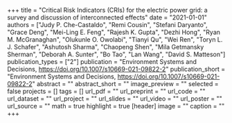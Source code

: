 +++
title = "Critical Risk Indicators (CRIs) for the electric power grid: a survey and discussion of interconnected effects"
date = "2021-01-01"
authors = ["Judy P. Che-Castaldo", "Remi Cousin", "Stefani Daryanto", "Grace Deng", "Mei-Ling E. Feng", "Rajesh K. Gupta", "Dezhi Hong", "Ryan M. McGranaghan", "Olukunle O. Owolabi", "Tianyi Qu", "Wei Ren", "Toryn L. J. Schafer", "Ashutosh Sharma", "Chaopeng Shen", "Mila Getmansky Sherman", "Deborah A. Sunter", "Bo Tao", "Lan Wang", "David S. Matteson"]
publication_types = ["2"]
publication = "Environment Systems and Decisions, https://doi.org/10.1007/s10669-021-09822-2"
publication_short = "Environment Systems and Decisions, https://doi.org/10.1007/s10669-021-09822-2"
abstract = ""
abstract_short = ""
image_preview = ""
selected = false
projects = []
tags = []
url_pdf = ""
url_preprint = ""
url_code = ""
url_dataset = ""
url_project = ""
url_slides = ""
url_video = ""
url_poster = ""
url_source = ""
math = true
highlight = true
[header]
image = ""
caption = ""
+++

